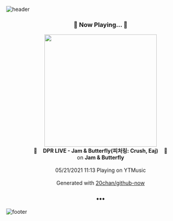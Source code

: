 ![header](https://capsule-render.vercel.app/api?type=wave&height=170&section=header&text=Hi.%20I'm%20SHIFT&fontColor=090707&fontAlignX=45&fontAlignY=65&fontSize=100)

<h3 align="center">🎵 Now Playing... 🎵</h3>
<p align="center">
  <a href="https://music.youtube.com/watch?v=Ler_Zl49UjQ">
    <img width="300" src="https://lh3.googleusercontent.com/d1HvIpN1_ezCCaPyF3a9lNXziugiVj_Ow_s5QdhyEhcwUWZIfiU9RANmHJ4zE0kLGPcaqKKhSxsjHwIE">
  </a>
  <br>
  🎵&nbsp&nbsp&nbsp <b>DPR LIVE - Jam & Butterfly(피처링: Crush, Eaj)</b> &nbsp&nbsp&nbsp🎵
  <br>
  on <b>Jam & Butterfly</b>
  
  <br />
  <br />
  05/21/2021 11:13 Playing on YTMusic
  <br />
  <br />
  Generated with <a href="https://github.com/20chan/github-now">20chan/github-now</a>
</p>

<h3 align="center">•••</h3>

![footer](https://capsule-render.vercel.app/api?type=wave&height=150&section=footer)
